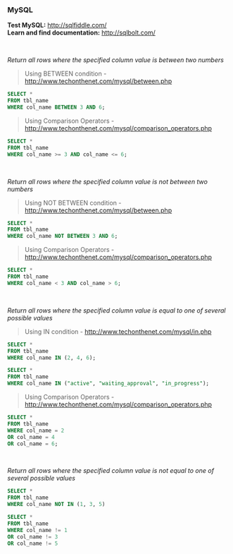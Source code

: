 ### MySQL

**Test MySQL:** http://sqlfiddle.com/<br>
**Learn and find documentation:** http://sqlbolt.com/<br>

<br>

*Return all rows where the specified column value is between two numbers*

> Using BETWEEN condition - http://www.techonthenet.com/mysql/between.php
```sql
SELECT *
FROM tbl_name
WHERE col_name BETWEEN 3 AND 6;
```

> Using Comparison Operators - http://www.techonthenet.com/mysql/comparison_operators.php
```sql
SELECT *
FROM tbl_name
WHERE col_name >= 3 AND col_name <= 6;
```

<br>

*Return all rows where the specified column value is not between two numbers*
> Using NOT BETWEEN condition - http://www.techonthenet.com/mysql/between.php
```sql
SELECT *
FROM tbl_name
WHERE col_name NOT BETWEEN 3 AND 6;
```

> Using Comparison Operators - http://www.techonthenet.com/mysql/comparison_operators.php
```sql
SELECT *
FROM tbl_name
WHERE col_name < 3 AND col_name > 6;
```

<br>

*Return all rows where the specified column value is equal to one of several possible values*
> Using IN condition - http://www.techonthenet.com/mysql/in.php
```sql
SELECT *
FROM tbl_name
WHERE col_name IN (2, 4, 6);

SELECT *
FROM tbl_name
WHERE col_name IN ("active", "waiting_approval", "in_progress");
```

> Using Comparison Operators - http://www.techonthenet.com/mysql/comparison_operators.php
```sql
SELECT *
FROM tbl_name
WHERE col_name = 2
OR col_name = 4
OR col_name = 6; 
```

<br>

*Return all rows where the specified column value is not equal to one of several possible values*
```sql
SELECT *
FROM tbl_name
WHERE col_name NOT IN (1, 3, 5)
```

```sql
SELECT *
FROM tbl_name
WHERE col_name != 1
OR col_name != 3
OR col_name != 5 
```

<br>
